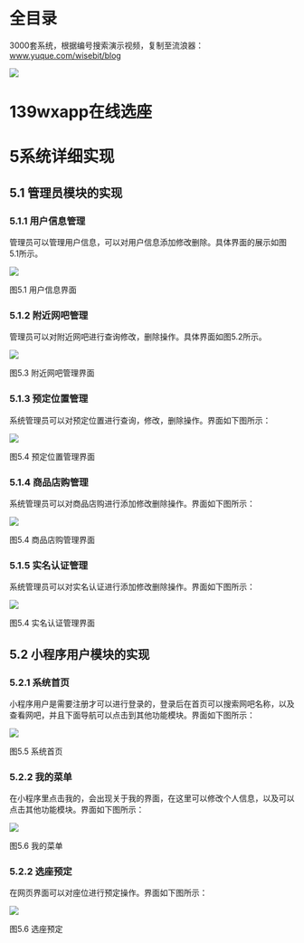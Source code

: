 # 全目录

3000套系统，根据编号搜索演示视频，复制至流浪器：www.yuque.com/wisebit/blog


![](https://bitwise.oss-cn-heyuan.aliyuncs.com/2024/11/06/qq_wechat.png)
# 139wxapp在线选座
# 5系统详细实现
## 5.1 管理员模块的实现
### 5.1.1 用户信息管理
管理员可以管理用户信息，可以对用户信息添加修改删除。具体界面的展示如图5.1所示。

![](/md/blog.009.png)

图5.1 用户信息界面
### 5.1.2 附近网吧管理
管理员可以对附近网吧进行查询修改，删除操作。具体界面如图5.2所示。

![](/md/blog.010.png)

图5.3 附近网吧管理界面
### 5.1.3 预定位置管理
系统管理员可以对预定位置进行查询，修改，删除操作。界面如下图所示：

![](/md/blog.011.png)

图5.4 预定位置管理界面
### 5.1.4 商品店购管理
系统管理员可以对商品店购进行添加修改删除操作。界面如下图所示：

![](/md/blog.012.png)

图5.4 商品店购管理界面
### 5.1.5 实名认证管理
系统管理员可以对实名认证进行添加修改删除操作。界面如下图所示：

![](/md/blog.013.png)

图5.4 实名认证管理界面





## 5.2 小程序用户模块的实现
### 5.2.1 系统首页
小程序用户是需要注册才可以进行登录的，登录后在首页可以搜索网吧名称，以及查看网吧，并且下面导航可以点击到其他功能模块。界面如下图所示：

![](/md/blog.014.png)

图5.5 系统首页
### 5.2.2 我的菜单
在小程序里点击我的，会出现关于我的界面，在这里可以修改个人信息，以及可以点击其他功能模块。界面如下图所示：

![](/md/blog.015.png)

图5.6 我的菜单
### 5.2.2 选座预定
在网页界面可以对座位进行预定操作。界面如下图所示：

![](/md/blog.016.png)

图5.6 选座预定


















